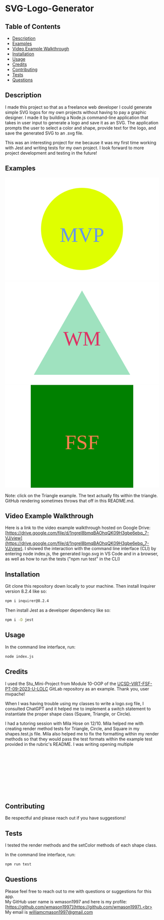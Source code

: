 # SVG-Logo-Generator

## Table of Contents
* [Description](#description)
* [Examples](#examples)
* [Video Example Walkthrough](#example) 
* [Installation](#installation-instructions)
* [Usage](#usage-instructions)
* [Credits](#credits)
* [Contributing](#contribution-guidelines)
* [Tests](#tests)
* [Questions](#questions)

## Description <a name="description"></a> 
I made this project so that as a freelance web developer I could generate simple SVG logos for my own projects without having to pay a graphic designer. I made it by building a Node.js command-line application that takes in user input to generate a logo and save it as an SVG. The application prompts the user to select a color and shape, provide text for the logo, and save the generated SVG to an .svg file.

This was an interesting project for me because it was my first time working with Jest and writing tests for my own project. I look forward to more project development and testing in the future!

## Examples <a name="examples"></a>
![Circle logo.svg Example](/examples/circle-example.svg)
![Triangle logo.svg Example](/examples/triangle-example.svg)
![Square logo.svg Example](/examples/square-example.svg)

Note: click on the Triangle example. The text actually fits within the triangle. GitHub rendering sometimes throws that off in this README.md.

## Video Example Walkthrough <a name="example"></a>
Here is a link to the video example walkthrough hosted on Google Drive: [https://drive.google.com/file/d/1ngrel8bmqBAOhqQK09H3gbe6ebq_7-VJ/view](https://drive.google.com/file/d/1ngrel8bmqBAOhqQK09H3gbe6ebq_7-VJ/view). I showed the interaction with the command line interface (CLI) by entering node index.js, the generated logo.svg in VS Code and in a browser, as well as how to run the tests ("npm run test" in the CLI)

## Installation <a name="installation-instructions"></a>
Git clone this repository down locally to your machine.
Then install Inquirer version 8.2.4 like so:
```bash
npm i inquirer@8.2.4
```

Then install Jest as a developer dependency like so:
```bash
npm i -D jest
```

## Usage <a name="usage-instructions"></a>
In the command line interface, run:
```bash
node index.js
```

## Credits <a name="credits"></a>
I used the Stu_Mini-Project from Module 10-OOP of the [UCSD-VIRT-FSF-PT-09-2023-U-LOLC](https://git.bootcampcontent.com/University-of-California---San-Diego/UCSD-VIRT-FSF-PT-09-2023-U-LOLC) GitLab repository as an example. Thank you, user mvpache!

When I was having trouble using my classes to write a logo.svg file, I consulted ChatGPT and it helped me to implement a switch statement to instantiate the proper shape class (Square, Triangle, or Circle).

I had a tutoring session with Mila Hose on 12/10. Mila helped me with creating render method tests for Triangle, Circle, and Square in my shapes.test.js file. Mila also helped me to fix the formatting within my render methods so that they would pass the test formats within the example test provided in the rubric's README. I was writing opening multiple <svg> segments before our session and Mila helped me to find the source of that issue and correct. Thanks Mila!

## Contributing <a name="contribution-guidelines"></a>
Be respectful and please reach out if you have suggestions!

## Tests <a name="tests"></a> 

I tested the render methods and the setColor methods of each shape class.

In the command line interface, run:
```bash
npm run test
```

## Questions
Please feel free to reach out to me with questions or suggestions for this app.<br>
My GitHub user name is wmason1997 and here is my profile: [https://github.com/wmason1997](https://github.com/wmason1997).<br>
My email is williamcmason1997@gmail.com